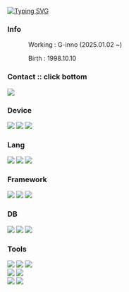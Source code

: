 [![Typing SVG](https://readme-typing-svg.demolab.com?font=D2Coding&size=26&duration=3500&pause=7500&center=true&vCenter=true&random=false&width=435&lines=import+Back_end+from+%22world%22)](https://git.io/typing-svg)
<h3>Info</h3>
<ol>
    <ul>Working : G-inno (2025.01.02 ~)</ul>
    <ul>Birth : 1998.10.10</ul>
</ol>
<h3>Contact :: click bottom</h3>
    <a href="mailto:shw9810@icloud.com">
    <img src="https://img.shields.io/badge/shw9810@icloud.com-3693F3?style=for-the-badge&badge&logo=iCLoud&logoColor=white">
</a>

  <h3>Device</h3>
    <div>
      <img src="https://img.shields.io/badge/14' M1 Pro-000000?style=for-the-badge&badge&logo=apple&logoColor=white">
      <img src="https://img.shields.io/badge/G14 R9 4900hs-FF0029?style=for-the-badge&badge&logo=republicofgamers&logoColor=white">
      <img src="https://img.shields.io/badge/Legion Y700 Gen2-E2231A?style=for-the-badge&badge&logo=Lenovo&logoColor=white">
    </div>
  <h3>Lang</h3>
    <div>
      <img src="https://img.shields.io/badge/Java-007396?style=for-the-badge&logo=java&logoColor=black"/></a>
      <img src="https://img.shields.io/badge/Typescript-3178C6?style=for-the-badge&logo=typescript&logoColor=black"/></a>
      <img src="https://img.shields.io/badge/C++-00599C?style=for-the-badge&logo=C%2B%2B&logoColor=white"></a>
    </div>
  <h3>Framework</h3>
  <div>
      <img src="https://img.shields.io/badge/Vue.js-4FC08D?style=for-the-badge&logo=Vue.js&logoColor=white"/></a>
      <img src="https://img.shields.io/badge/Express-000000?style=for-the-badge&logo=express&logoColor=white"/>
      <img src="https://img.shields.io/badge/Springboot-6DB33F?style=for-the-badge&logo=Spring-Boot&logoColor=white"/>
    </div>
  <h3>DB</h3>
  <div>
    <img src="https://img.shields.io/badge/Oracle-F80000?style=for-the-badge&badge&logo=Oracle&logoColor=white"></a>
    <img src="https://img.shields.io/badge/Mongo-47A248?style=for-the-badge&badge&logo=MongoDB&logoColor=white">
      <img src="https://img.shields.io/badge/Redis-FF4438?style=for-the-badge&badge&logo=Redis&logoColor=white">
    </div>
  <h3>Tools</h3>
  <div>
    <img src="https://img.shields.io/badge/Docker-2496ED?style=for-the-badge&badge&logo=Docker&logoColor=white"></a>
    <img src="https://img.shields.io/badge/OCI-F80000?style=for-the-badge&badge&logo=Oracle&logoColor=white"></a>
    <img src="https://img.shields.io/badge/Gemini-8E75B2?style=for-the-badge&badge&logo=Google Gemini&logoColor=white">
    </br>
  <img src="https://img.shields.io/badge/Code-007ACC?style=for-the-badge&badge&logo=Visual Studio Code&logoColor=white">
  <img src="https://img.shields.io/badge/JetBrains-000000?style=for-the-badge&badge&logo=JetBrains&logoColor=white"></a>
    </br>
  <img src="https://img.shields.io/badge/Notion-000000?style=for-the-badge&badge&logo=Notion&logoColor=white"></a>
  <img src="https://img.shields.io/badge/Deck Mini-101010?style=for-the-badge&badge&logo=Elgato&logoColor=white">
  </div>
